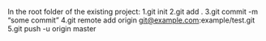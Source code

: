 In the root folder of the existing project:
1.git init
2.git add .
3.git commit -m “some commit”
4.git remote add origin git@example.com:example/test.git
5.git push -u origin master
